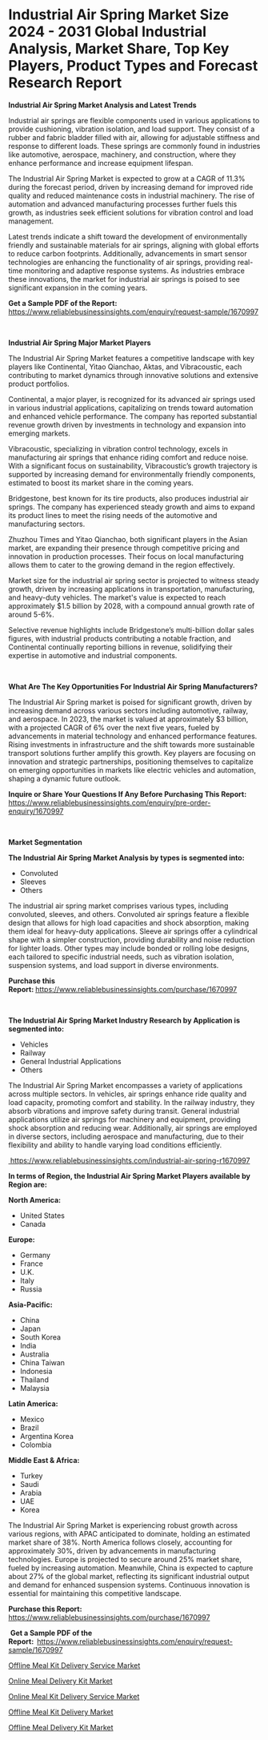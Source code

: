 <p><h1>Industrial Air Spring Market Size 2024 - 2031 Global Industrial Analysis, Market Share, Top Key Players, Product Types and Forecast Research Report</h1></p><p><strong>Industrial Air Spring Market Analysis and Latest Trends</strong></p>
<p><p>Industrial air springs are flexible components used in various applications to provide cushioning, vibration isolation, and load support. They consist of a rubber and fabric bladder filled with air, allowing for adjustable stiffness and response to different loads. These springs are commonly found in industries like automotive, aerospace, machinery, and construction, where they enhance performance and increase equipment lifespan.</p><p>The Industrial Air Spring Market is expected to grow at a CAGR of 11.3% during the forecast period, driven by increasing demand for improved ride quality and reduced maintenance costs in industrial machinery. The rise of automation and advanced manufacturing processes further fuels this growth, as industries seek efficient solutions for vibration control and load management.</p><p>Latest trends indicate a shift toward the development of environmentally friendly and sustainable materials for air springs, aligning with global efforts to reduce carbon footprints. Additionally, advancements in smart sensor technologies are enhancing the functionality of air springs, providing real-time monitoring and adaptive response systems. As industries embrace these innovations, the market for industrial air springs is poised to see significant expansion in the coming years.</p></p>
<p><strong>Get a Sample PDF of the Report:&nbsp;</strong> <a href="https://www.reliablebusinessinsights.com/enquiry/request-sample/1670997?utm_campaign=1605&utm_medium=2&utm_source=Github&utm_content=ia&utm_term=13102024&utm_id=industrial-air-spring">https://www.reliablebusinessinsights.com/enquiry/request-sample/1670997</a></p>
<p>&nbsp;</p>
<p><strong>Industrial Air Spring Major Market Players</strong></p>
<p><p>The Industrial Air Spring Market features a competitive landscape with key players like Continental, Yitao Qianchao, Aktas, and Vibracoustic, each contributing to market dynamics through innovative solutions and extensive product portfolios. </p><p>Continental, a major player, is recognized for its advanced air springs used in various industrial applications, capitalizing on trends toward automation and enhanced vehicle performance. The company has reported substantial revenue growth driven by investments in technology and expansion into emerging markets. </p><p>Vibracoustic, specializing in vibration control technology, excels in manufacturing air springs that enhance riding comfort and reduce noise. With a significant focus on sustainability, Vibracoustic’s growth trajectory is supported by increasing demand for environmentally friendly components, estimated to boost its market share in the coming years.</p><p>Bridgestone, best known for its tire products, also produces industrial air springs. The company has experienced steady growth and aims to expand its product lines to meet the rising needs of the automotive and manufacturing sectors.</p><p>Zhuzhou Times and Yitao Qianchao, both significant players in the Asian market, are expanding their presence through competitive pricing and innovation in production processes. Their focus on local manufacturing allows them to cater to the growing demand in the region effectively.</p><p>Market size for the industrial air spring sector is projected to witness steady growth, driven by increasing applications in transportation, manufacturing, and heavy-duty vehicles. The market's value is expected to reach approximately $1.5 billion by 2028, with a compound annual growth rate of around 5-6%.</p><p>Selective revenue highlights include Bridgestone’s multi-billion dollar sales figures, with industrial products contributing a notable fraction, and Continental continually reporting billions in revenue, solidifying their expertise in automotive and industrial components.</p></p>
<p>&nbsp;</p>
<p><strong>What Are The Key Opportunities For Industrial Air Spring Manufacturers?</strong></p>
<p><p>The Industrial Air Spring market is poised for significant growth, driven by increasing demand across various sectors including automotive, railway, and aerospace. In 2023, the market is valued at approximately $3 billion, with a projected CAGR of 6% over the next five years, fueled by advancements in material technology and enhanced performance features. Rising investments in infrastructure and the shift towards more sustainable transport solutions further amplify this growth. Key players are focusing on innovation and strategic partnerships, positioning themselves to capitalize on emerging opportunities in markets like electric vehicles and automation, shaping a dynamic future outlook.</p></p>
<p><strong>Inquire or Share Your Questions If Any Before Purchasing This Report:</strong> <a href="https://www.reliablebusinessinsights.com/enquiry/pre-order-enquiry/1670997?utm_campaign=1605&utm_medium=2&utm_source=Github&utm_content=ia&utm_term=13102024&utm_id=industrial-air-spring">https://www.reliablebusinessinsights.com/enquiry/pre-order-enquiry/1670997</a></p>
<p>&nbsp;</p>
<p><strong>Market Segmentation</strong></p>
<p><strong>The Industrial Air Spring Market Analysis by types is segmented into:</strong></p>
<p><ul><li>Convoluted</li><li>Sleeves</li><li>Others</li></ul></p>
<p><p>The industrial air spring market comprises various types, including convoluted, sleeves, and others. Convoluted air springs feature a flexible design that allows for high load capacities and shock absorption, making them ideal for heavy-duty applications. Sleeve air springs offer a cylindrical shape with a simpler construction, providing durability and noise reduction for lighter loads. Other types may include bonded or rolling lobe designs, each tailored to specific industrial needs, such as vibration isolation, suspension systems, and load support in diverse environments.</p></p>
<p><strong>Purchase this Report:&nbsp;</strong><a href="https://www.reliablebusinessinsights.com/purchase/1670997?utm_campaign=1605&utm_medium=2&utm_source=Github&utm_content=ia&utm_term=13102024&utm_id=industrial-air-spring">https://www.reliablebusinessinsights.com/purchase/1670997</a></p>
<p>&nbsp;</p>
<p><strong>The Industrial Air Spring Market Industry Research by Application is segmented into:</strong></p>
<p><ul><li>Vehicles</li><li>Railway</li><li>General Industrial Applications</li><li>Others</li></ul></p>
<p><p>The Industrial Air Spring Market encompasses a variety of applications across multiple sectors. In vehicles, air springs enhance ride quality and load capacity, promoting comfort and stability. In the railway industry, they absorb vibrations and improve safety during transit. General industrial applications utilize air springs for machinery and equipment, providing shock absorption and reducing wear. Additionally, air springs are employed in diverse sectors, including aerospace and manufacturing, due to their flexibility and ability to handle varying load conditions efficiently.</p></p>
<p><a href="https://www.reliablebusinessinsights.com/industrial-air-spring-r1670997?utm_campaign=1605&utm_medium=2&utm_source=Github&utm_content=ia&utm_term=13102024&utm_id=industrial-air-spring">&nbsp;https://www.reliablebusinessinsights.com/industrial-air-spring-r1670997</a></p>
<p><strong>In terms of Region, the Industrial Air Spring Market Players available by Region are:</strong></p>
<p>
    <p> <strong> North America: </strong>
        <ul>
            <li>United States</li>
            <li>Canada</li>
        </ul>
        </p> 
    <p> <strong> Europe: </strong>
        <ul>
            <li>Germany</li>
            <li>France</li>
            <li>U.K.</li>
            <li>Italy</li>
            <li>Russia</li>
        </ul>
        </p> 
    <p> <strong> Asia-Pacific: </strong>
        <ul>
            <li>China</li>
            <li>Japan</li>
            <li>South Korea</li>
            <li>India</li>
            <li>Australia</li>
            <li>China Taiwan</li>
            <li>Indonesia</li>
            <li>Thailand</li>
            <li>Malaysia</li>
        </ul>
        </p> 
    <p> <strong> Latin America: </strong>
        <ul>
            <li>Mexico</li>
            <li>Brazil</li>
            <li>Argentina Korea</li>
            <li>Colombia</li>
        </ul>
        </p> 
    <p> <strong> Middle East & Africa: </strong>
        <ul>
            <li>Turkey</li>
            <li>Saudi</li>
            <li>Arabia</li>
            <li>UAE</li>
            <li>Korea</li>
        </ul>
    </p>
    </p>
<p><p>The Industrial Air Spring Market is experiencing robust growth across various regions, with APAC anticipated to dominate, holding an estimated market share of 38%. North America follows closely, accounting for approximately 30%, driven by advancements in manufacturing technologies. Europe is projected to secure around 25% market share, fueled by increasing automation. Meanwhile, China is expected to capture about 27% of the global market, reflecting its significant industrial output and demand for enhanced suspension systems. Continuous innovation is essential for maintaining this competitive landscape.</p></p>
<p><strong>Purchase this Report: </strong><a href="https://www.reliablebusinessinsights.com/purchase/1670997?utm_campaign=1605&utm_medium=2&utm_source=Github&utm_content=ia&utm_term=13102024&utm_id=industrial-air-spring">https://www.reliablebusinessinsights.com/purchase/1670997</a></p>
<p>&nbsp;<strong>Get a Sample PDF of the Report:&nbsp;&nbsp;</strong><a href="https://www.reliablebusinessinsights.com/enquiry/request-sample/1670997?utm_campaign=1605&utm_medium=2&utm_source=Github&utm_content=ia&utm_term=13102024&utm_id=industrial-air-spring">https://www.reliablebusinessinsights.com/enquiry/request-sample/1670997</a></p>
<p><strong></strong></p>
<p><p><a href="https://www.linkedin.com/pulse/offline-meal-kit-delivery-service-industry-insights-e1ige?utm_campaign=1605&utm_medium=2&utm_source=Github&utm_content=ia&utm_term=13102024&utm_id=industrial-air-spring">Offline Meal Kit Delivery Service Market</a></p><p><a href="https://www.linkedin.com/pulse/online-meal-delivery-kit-industry-sector-new-technologies-market-om7jc?utm_campaign=1605&utm_medium=2&utm_source=Github&utm_content=ia&utm_term=13102024&utm_id=industrial-air-spring">Online Meal Delivery Kit Market</a></p><p><a href="https://www.linkedin.com/pulse/regulatory-landscape-its-influence-global-online-meal-kit-8cyre?utm_campaign=1605&utm_medium=2&utm_source=Github&utm_content=ia&utm_term=13102024&utm_id=industrial-air-spring">Online Meal Kit Delivery Service Market</a></p><p><a href="https://www.linkedin.com/pulse/offline-meal-kit-delivery-value-chain-analysis-from-f4uqe?utm_campaign=1605&utm_medium=2&utm_source=Github&utm_content=ia&utm_term=13102024&utm_id=industrial-air-spring">Offline Meal Kit Delivery Market</a></p><p><a href="https://www.linkedin.com/pulse/offline-meal-delivery-kit-market-segmentation-in-depth-analysis-yjazc?utm_campaign=1605&utm_medium=2&utm_source=Github&utm_content=ia&utm_term=13102024&utm_id=industrial-air-spring">Offline Meal Delivery Kit Market</a></p></p>